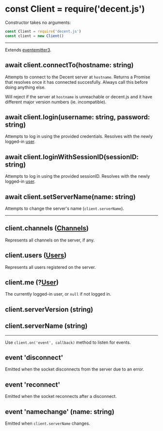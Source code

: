 # const Client = require('decent.js')
Constructor takes no arguments:

```js
const Client = require('decent.js')
const client = new Client()
```

---

Extends [eventemitter3](https://npm.im/eventemitter3).

## await client.connectTo(hostname: string)
Attempts to connect to the Decent server at `hostname`. Returns a Promise that resolves once it has connected succesfully. Always call this before doing anything else.

Will reject if the server at `hostname` is unreachable or decent.js and it have different major version numbers (ie. incompatible).

## await client.login(username: string, password: string)
Attempts to log in using the provided credentials. Resolves with the newly logged-in [user](user.md).

## await client.loginWithSessionID(sessionID: string)
Attempts to log in using the provided sessionID. Resolves with the newly logged-in [user](user.md).

## await client.setServerName(name: string)
Attempts to change the server's name (`client.serverName`).

---

## client.channels ([Channels](channels.md))
Represents all channels on the server, if any.

## client.users ([Users](users.md))
Represents all users registered on the server.

## client.me (?[User](user.md))
The currently logged-in user, or `null` if not logged in.

## client.serverVersion (string)

## client.serverName (string)

---

Use `client.on('event', callback)` method to listen for events.

## event 'disconnect'
Emitted when the socket disconnects from the server due to an error.

## event 'reconnect'
Emitted when the socket reconnects after a disconnect.

## event 'namechange' (name: string)
Emitted when `client.serverName` changes.

